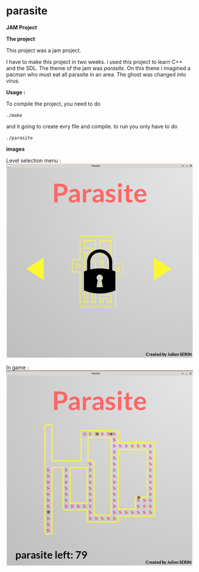 # parasite

**JAM Project**

**The project**

This project was a jam project.

I have to make this project in two weeks. i used this project to learn C++ and the SDL.
The theme of the jam was _parasite_. On this thene i imagined a pacman who must eat all parasite in an area.
The ghost was changed into virus.

**Usage :**

To compile the project, you need to do
```
./make
```
and it going to create evry file and compile.
to run you only have to do
```
./parasite
```

**images**

Level selection menu :
![alt text](https://github.com/youkill081/parasite/blob/main/parasite_image_1.png)

In game :
![alt text](https://github.com/youkill081/parasite/blob/main/parasite_image_2.png)
